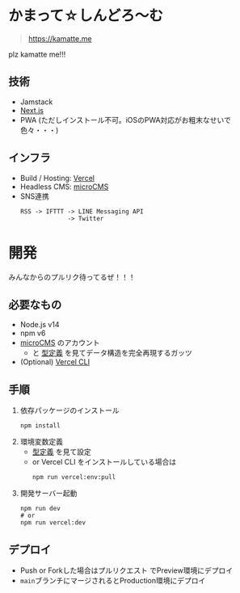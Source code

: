 # かまって☆しんどろ〜む

> https://kamatte.me

plz kamatte me!!!

## 技術

- Jamstack
- [Next.js](https://nextjs.org/)
- PWA (ただしインストール不可。iOSのPWA対応がお粗末なせいで色々・・・)

## インフラ

- Build / Hosting: [Vercel](https://vercel.com/)
- Headless CMS: [microCMS](https://microcms.io/)
- SNS連携
  ```
  RSS -> IFTTT -> LINE Messaging API
               -> Twitter
  ```

# 開発

みんなからのプルリク待ってるぜ！！！

## 必要なもの

- Node.js v14
- npm v6
- [microCMS](https://microcms.io/) のアカウント
  - と [型定義](./lib/microcms/model.ts) を見てデータ構造を完全再現するガッツ
- (Optional) [Vercel CLI](https://vercel.com/cli)

## 手順

1. 依存パッケージのインストール
   ```shell
   npm install
   ```
1. 環境変数定義
   - [型定義](./@types/globals.d.ts) を見て設定
   - or Vercel CLI をインストールしている場合は
     ```shell
     npm run vercel:env:pull
     ```
1. 開発サーバー起動
   ```shell
   npm run dev
   # or
   npm run vercel:dev
   ```

## デプロイ
- Push or Forkした場合はプルリクエスト でPreview環境にデプロイ
- `main`ブランチにマージされるとProduction環境にデプロイ
